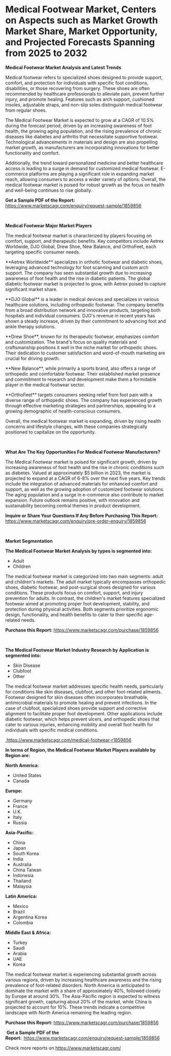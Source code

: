<p><h1>Medical Footwear Market, Centers on Aspects such as Market Growth Market Share, Market Opportunity, and Projected Forecasts Spanning from 2025 to 2032</h1></p><p><strong>Medical Footwear Market Analysis and Latest Trends</strong></p>
<p><p>Medical footwear refers to specialized shoes designed to provide support, comfort, and protection for individuals with specific foot conditions, disabilities, or those recovering from surgery. These shoes are often recommended by healthcare professionals to alleviate pain, prevent further injury, and promote healing. Features such as arch support, cushioned insoles, adjustable straps, and non-slip soles distinguish medical footwear from regular shoes.</p><p>The Medical Footwear Market is expected to grow at a CAGR of 10.5% during the forecast period, driven by an increasing awareness of foot health, the growing aging population, and the rising prevalence of chronic diseases like diabetes and arthritis that necessitate supportive footwear. Technological advancements in materials and design are also propelling market growth, as manufacturers are incorporating innovations for better functionality and comfort. </p><p>Additionally, the trend toward personalized medicine and better healthcare access is leading to a surge in demand for customized medical footwear. E-commerce platforms are playing a significant role in expanding market reach, allowing consumers to access a wider variety of options. Overall, the medical footwear market is poised for robust growth as the focus on health and well-being continues to rise globally.</p></p>
<p><strong>Get a Sample PDF of the Report:&nbsp;</strong> <a href="https://www.marketscagr.com/enquiry/request-sample/1859856?utm_campaign=2307&utm_medium=2&utm_source=Github&utm_content=ia&utm_term=03032025&utm_id=medical-footwear">https://www.marketscagr.com/enquiry/request-sample/1859856</a></p>
<p>&nbsp;</p>
<p><strong>Medical Footwear Major Market Players</strong></p>
<p><p>The medical footwear market is characterized by players focusing on comfort, support, and therapeutic benefits. Key competitors include Aetrex Worldwide, DJO Global, Drew Shoe, New Balance, and OrthoFeet, each targeting specific consumer needs.</p><p>**Aetrex Worldwide** specializes in orthotic footwear and diabetic shoes, leveraging advanced technology for foot scanning and custom arch support. The company has seen substantial growth due to increasing awareness of foot health and the rise in diabetic patients. The global diabetic footwear market is projected to grow, with Aetrex poised to capture significant market share.</p><p>**DJO Global** is a leader in medical devices and specializes in various healthcare solutions, including orthopedic footwear. The company benefits from a broad distribution network and innovative products, targeting both hospitals and individual consumers. DJO's revenue in recent years has shown a steady increase, driven by their commitment to advancing foot and ankle therapy solutions.</p><p>**Drew Shoe**, known for its therapeutic footwear, emphasizes comfort and customization. The brand's focus on quality materials and craftsmanship positions it well in the niche market for orthopedic shoes. Their dedication to customer satisfaction and word-of-mouth marketing are crucial for driving growth.</p><p>**New Balance**, while primarily a sports brand, also offers a range of orthopedic and comfortable footwear. Their established market presence and commitment to research and development make them a formidable player in the medical footwear sector.</p><p>**OrthoFeet** targets consumers seeking relief from foot pain with a diverse range of orthopedic shoes. The company has experienced growth through effective marketing strategies and partnerships, appealing to a growing demographic of health-conscious consumers.</p><p>Overall, the medical footwear market is expanding, driven by rising health concerns and lifestyle changes, with these companies strategically positioned to capitalize on the opportunity.</p></p>
<p>&nbsp;</p>
<p><strong>What Are The Key Opportunities For Medical Footwear Manufacturers?</strong></p>
<p><p>The Medical Footwear market is poised for significant growth, driven by increasing awareness of foot health and the rise in chronic conditions such as diabetes. Valued at approximately $5 billion in 2023, the market is projected to expand at a CAGR of 6-8% over the next five years. Key trends include the integration of advanced materials for enhanced comfort and support, as well as the growing adoption of customized footwear solutions. The aging population and a surge in e-commerce also contribute to market expansion. Future outlook remains positive, with innovation and sustainability becoming central themes in product development.</p></p>
<p><strong>Inquire or Share Your Questions If Any Before Purchasing This Report:</strong> <a href="https://www.marketscagr.com/enquiry/pre-order-enquiry/1859856?utm_campaign=2307&utm_medium=2&utm_source=Github&utm_content=ia&utm_term=03032025&utm_id=medical-footwear">https://www.marketscagr.com/enquiry/pre-order-enquiry/1859856</a></p>
<p>&nbsp;</p>
<p><strong>Market Segmentation</strong></p>
<p><strong>The Medical Footwear Market Analysis by types is segmented into:</strong></p>
<p><ul><li>Adult</li><li>Children</li></ul></p>
<p><p>The medical footwear market is categorized into two main segments: adult and children's markets. The adult market typically encompasses orthopedic shoes, diabetic footwear, and post-surgical shoes designed for various conditions. These products focus on comfort, support, and injury prevention for adults. In contrast, the children's market features specialized footwear aimed at promoting proper foot development, stability, and protection during physical activities. Both segments prioritize ergonomic design, functionality, and health benefits to cater to their specific age-related needs.</p></p>
<p><strong>Purchase this Report:&nbsp;</strong><a href="https://www.marketscagr.com/purchase/1859856?utm_campaign=2307&utm_medium=2&utm_source=Github&utm_content=ia&utm_term=03032025&utm_id=medical-footwear">https://www.marketscagr.com/purchase/1859856</a></p>
<p>&nbsp;</p>
<p><strong>The Medical Footwear Market Industry Research by Application is segmented into:</strong></p>
<p><ul><li>Skin Disease</li><li>Clubfoot</li><li>Other</li></ul></p>
<p><p>The medical footwear market addresses specific health needs, particularly for conditions like skin diseases, clubfoot, and other foot-related ailments. Footwear designed for skin diseases often incorporates breathable, antimicrobial materials to promote healing and prevent infections. In the case of clubfoot, specialized shoes provide support and corrective alignment to facilitate proper foot development. Other applications include diabetic footwear, which helps prevent ulcers, and orthopedic shoes that cater to various injuries, enhancing mobility and overall foot health for individuals with specific medical conditions.</p></p>
<p><a href="https://www.marketscagr.com/medical-footwear-r1859856?utm_campaign=2307&utm_medium=2&utm_source=Github&utm_content=ia&utm_term=03032025&utm_id=medical-footwear">&nbsp;https://www.marketscagr.com/medical-footwear-r1859856</a></p>
<p><strong>In terms of Region, the Medical Footwear Market Players available by Region are:</strong></p>
<p>
    <p> <strong> North America: </strong>
        <ul>
            <li>United States</li>
            <li>Canada</li>
        </ul>
        </p> 
    <p> <strong> Europe: </strong>
        <ul>
            <li>Germany</li>
            <li>France</li>
            <li>U.K.</li>
            <li>Italy</li>
            <li>Russia</li>
        </ul>
        </p> 
    <p> <strong> Asia-Pacific: </strong>
        <ul>
            <li>China</li>
            <li>Japan</li>
            <li>South Korea</li>
            <li>India</li>
            <li>Australia</li>
            <li>China Taiwan</li>
            <li>Indonesia</li>
            <li>Thailand</li>
            <li>Malaysia</li>
        </ul>
        </p> 
    <p> <strong> Latin America: </strong>
        <ul>
            <li>Mexico</li>
            <li>Brazil</li>
            <li>Argentina Korea</li>
            <li>Colombia</li>
        </ul>
        </p> 
    <p> <strong> Middle East & Africa: </strong>
        <ul>
            <li>Turkey</li>
            <li>Saudi</li>
            <li>Arabia</li>
            <li>UAE</li>
            <li>Korea</li>
        </ul>
    </p>
    </p>
<p><p>The medical footwear market is experiencing substantial growth across various regions, driven by increasing healthcare awareness and the rising prevalence of foot-related disorders. North America is anticipated to dominate the market with a share of approximately 40%, followed closely by Europe at around 30%. The Asia-Pacific region is expected to witness significant growth, capturing about 20% of the market, while China is projected to account for 10%. These trends indicate a competitive landscape with North America remaining the leading region.</p></p>
<p><strong>Purchase this Report: </strong><a href="https://www.marketscagr.com/purchase/1859856?utm_campaign=2307&utm_medium=2&utm_source=Github&utm_content=ia&utm_term=03032025&utm_id=medical-footwear">https://www.marketscagr.com/purchase/1859856</a></p>
<p>&nbsp;<strong>Get a Sample PDF of the Report:&nbsp;&nbsp;</strong><a href="https://www.marketscagr.com/enquiry/request-sample/1859856?utm_campaign=2307&utm_medium=2&utm_source=Github&utm_content=ia&utm_term=03032025&utm_id=medical-footwear">https://www.marketscagr.com/enquiry/request-sample/1859856</a></p>
<p><strong></strong></p>
<p>Check more reports on <a href="https://www.marketscagr.com/?utm_campaign=2307&utm_medium=2&utm_source=Github&utm_content=ia&utm_term=03032025&utm_id=medical-footwear">https://www.marketscagr.com/</a></p>